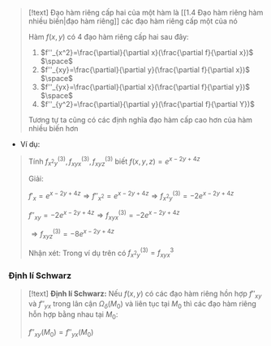 
>[!text]
>Đạo hàm riêng cấp hai của một hàm là [[1.4 Đạo hàm riêng hàm nhiều biến|đạo hàm riêng]] các đạo hàm riêng cấp một của nó
>
>Hàm $f(x,y)$ có 4 đạo hàm riêng cấp hai sau đây:
>
>1. $f''_{x^2}=\frac{\partial}{\partial x}(\frac{\partial f}{\partial x})$
>$\space$
>2. $f''_{xy}=\frac{\partial}{\partial y}(\frac{\partial f}{\partial x})$
>$\space$
>3. $f''_{yx}=\frac{\partial}{\partial x}(\frac{\partial f}{\partial y})$
>$\space$
>4. $f''_{y^2}=\frac{\partial}{\partial y}(\frac{\partial f}{\partial Y})$
>   
>Tương tự ta cũng có các định nghĩa đạo hàm cấp cao hơn của hàm nhiều biến hơn

- Ví dụ:
>Tính $f^{(3)}_{x^2y},f^{(3)}_{xyx},f^{(3)}_{xyz}$ biết $f(x,y,z)=e^{x-2y+4z}$
>
>Giải:
>
>$f'_{x}=e^{x-2y+4z} \Rightarrow f''_{x^2} = e^{x-2y+4z} \Rightarrow f^{(3)}_{x^2y} =-2e^{x-2y+4z}$ 
>
>$f''_{xy}=-2e^{x-2y+4z} \Rightarrow f^{(3)}_{xyx}= -2e^{x-2y+4z}$
>
>$\Rightarrow f^{(3)}_{xyz} = -8e^{x-2y+4z}$
>
>Nhận xét: Trong ví dụ trên có $f^{(3)}_{x^2y}=f^{3}_{xyx}$

### Định lí Schwarz

>[!text]
>**Định lí Schwarz:** Nếu $f(x,y)$ có các đạo hàm riêng hồn hợp $f''_{xy}$ và $f''_{yx}$ trong lân cận $\Omega _\delta (M_0)$ và liên tục tại $M_0$ thì các đạo hàm riêng hỗn hợp bằng nhau tại $M_0$:
>
>$f''_{xy}(M_0)=f''_{yx}(M_0)$
